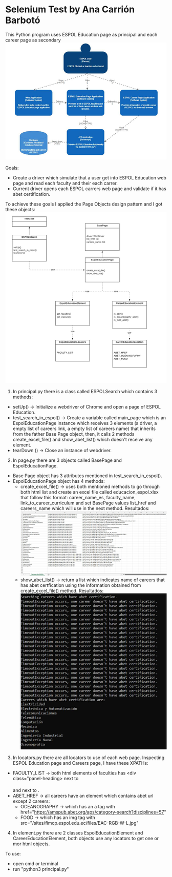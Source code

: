 # Selenium Test by Ana Carrión Barbotó

This Python program uses ESPOL Education page as principal and each career page as secondary
![](images/C4.JPG)

Goals:
- Create a driver which simulate that a user get into ESPOL Education web page and read each faculty and their each carrer. 
- Current driver opens each ESPOL carrers web page and validate if it has abet certification.

To achieve these goals I applied the Page Objects design pattern and I got these objects:
![](images/diagram_solution.jpeg)
1. In principal.py there is a class called ESPOLSearch which contains 3 methods:
- setUp() -> Initialize a webdriver of Chrome and open a page of ESPOL Education.
- test_search_in_espol() -> Create a variable called main_page which is an EspolEducationPage instance which receives 3 elements (a driver, a empty list of careers link, a empty list of careers name) that inherits from the father Base Page object, then, it calls 2 methods create_excel_file() and show_abet_list() which doesn't receive any element.
- tearDown () -> Close an instance of webdriver.
2. In page.py there are 3 objects called BasePage and EspolEducationPage.
- Base Page object has 3 attributes mentioned in test_search_in_espol().
- EspolEducationPage object has 4 methods:
  - create_excel_file() -> uses both mentioned methods to go through both html list and create an excel file called educacion_espol.xlsx that follow this format: career_name_es, faculty_name, link_to_career_curriculum and set BasePage values list_href and careers_name which will use in the next method. Resultados:
  ![](images/exercise1.JPG)
  - show_abet_list() -> return a list which indicates name of careers that has abet certfication using the information obtained from create_excel_file() method. Resultados:
  ![](images/exercise2.JPG)
3. In locators.py there are all locators to use of each web page. Inspecting ESPOL Education page and Careers page, I have these XPATHs:
- FACULTY_LIST -> both html elements of faculties has <div class="panel-heading></div> next to <h4 class="panel-title"></h4> and next to <a></a>.
- ABET_HREF -> all careers have an element which contains abet url <a href="http://www.abet.org"></a> except 2 careers:
  - OCEANOGRAPHY -> which has an a tag with href="https://amspub.abet.org/aps/category-search?disciplines=57"
  - FOOD -> which has an img tag with src="/sites/fimcp.espol.edu.ec/files/EAC-RGB-W-L.jpg"
4. In element.py there are 2 classes EspolEducationElement and CareerEducationElement, both objects use any locators to get one or mor html objects.

To use:
- open cmd or terminal
- run "python3 principal.py"
